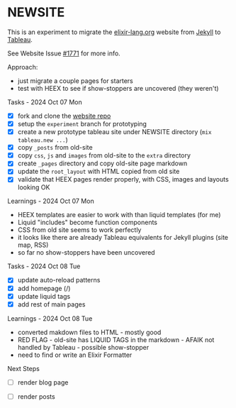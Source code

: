 # NEWSITE

This is an experiment to migrate the [elixir-lang.org](https://elixir-lang.org)
website from [Jekyll](git@github.com:andyl/elixir-lang.github.com.git) to
[Tableau](https://github.com/elixir-tools/tableau).

See Website Issue [#1771](https://github.com/elixir-lang/elixir-lang.github.com/issues/1771) for more info.

Approach: 
- just migrate a couple pages for starters 
- test with HEEX to see if show-stoppers are uncovered (they weren't)

Tasks - 2024 Oct 07 Mon
- [x] fork and clone the [website repo](https://github.com/elixir-lang/elixir-lang.github.com)
- [x] setup the `experiment` branch for prototyping 
- [x] create a new prototype tableau site under NEWSITE directory (`mix tableau.new ...`)
- [x] copy `_posts` from old-site 
- [x] copy `css`, `js` and `images` from old-site to the `extra` directory
- [x] create `_pages` directory and copy old-site page markdown
- [x] update the `root_layout` with HTML copied from old site
- [x] validate that HEEX pages render properly, with CSS, images and layouts looking OK

Learnings - 2024 Oct 07 Mon 
- HEEX templates are easier to work with than liquid templates (for me)
- Liquid "includes" become function components
- CSS from old site seems to work perfectly 
- it looks like there are already Tableau equivalents for Jekyll plugins (site map, RSS)
- so far no show-stoppers have been uncovered

Tasks - 2024 Oct 08 Tue
- [x] update auto-reload patterns 
- [x] add homepage (/) 
- [x] update liquid tags 
- [x] add rest of main pages

Learnings - 2024 Oct 08 Tue 
- converted makdown files to HTML - mostly good
- RED FLAG - old-site has LIQUID TAGS in the markdown - AFAIK not handled by Tableau - possible show-stopper
- need to find or write an Elixir Formatter

Next Steps 
- [ ] render blog page 
- [ ] render posts

